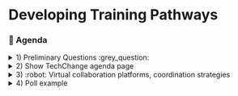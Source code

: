 # Developing Training Pathways
### :scroll: Agenda

<details>
  <summary>1) Preliminary Questions :grey_question: </summary>
----     I consider myself to be an introvert, and <b>not</b> an extrovert
  
[![](https://api.gh-polls.com/poll/01E4W1R3TSP2RMYCN7ZJ17GQ9P/option1)](https://api.gh-polls.com/poll/01E4W1R3TSP2RMYCN7ZJ17GQ9P/option1/vote) <br>
[![](https://api.gh-polls.com/poll/01E4W1R3TSP2RMYCN7ZJ17GQ9P/option2)](https://api.gh-polls.com/poll/01E4W1R3TSP2RMYCN7ZJ17GQ9P/option2/vote) <br>
[![](https://api.gh-polls.com/poll/01E4W1R3TSP2RMYCN7ZJ17GQ9P/option3)](https://api.gh-polls.com/poll/01E4W1R3TSP2RMYCN7ZJ17GQ9P/option3/vote)
  2. list
     * With some
     * Sub bullets
</details>

<details>
  <summary>2) Show TechChange agenda page </summary>
  <ol type="a">
  <li>Run through</li>
  <li>Google Docs</li>
  <li>Mural</li>
  <li>Github Surveys/ Google forms</li>
</ol>     
</details>

<details>
  <summary>3) :robot: Virtual collaboration platforms, coordination strategies </summary>
  <ol type="a">
  <li>something</li>
  <li>something else</li>
  <li>more stuff</li>
  <li>last thing</li>
</ol>    
    <details>
<summary> More stuff collapsed :grinning: </summary>

blah blah blah
</details>
</details>

<details>
  <summary>4) Poll example </summary>
  
[![](https://api.gh-polls.com/poll/01E4VXNASD25Z386XK63T0KGE7/test1)](https://api.gh-polls.com/poll/01E4VXNASD25Z386XK63T0KGE7/test1/vote)
[![](https://api.gh-polls.com/poll/01E4VXNASD25Z386XK63T0KGE7/test2)](https://api.gh-polls.com/poll/01E4VXNASD25Z386XK63T0KGE7/test2/vote)
[![](https://api.gh-polls.com/poll/01E4VXNASD25Z386XK63T0KGE7/test3)](https://api.gh-polls.com/poll/01E4VXNASD25Z386XK63T0KGE7/test3/vote)

[Website used to generate poll](https://app.gh-polls.com/ "GitHub poll app")

</details>
